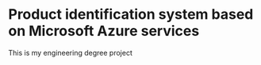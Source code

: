 # Product identification system based on Microsoft Azure services

This is my engineering degree project